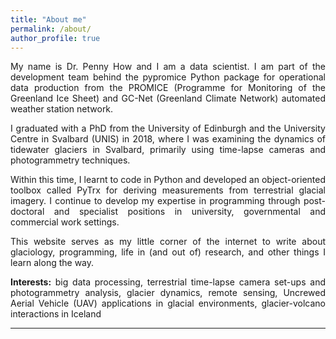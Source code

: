```yaml
---
title: "About me"
permalink: /about/
author_profile: true
---
```


<p style="text-align:justify;">My name is Dr. Penny How and I am a data scientist. I am part of the development team behind the pypromice Python package for operational data production from the PROMICE (Programme for Monitoring of the Greenland Ice Sheet) and GC-Net (Greenland Climate Network) automated weather station network.</p>

<p style="text-align:justify;">I graduated with a PhD from the University of Edinburgh and the University Centre in Svalbard (UNIS) in 2018, where I was examining the dynamics of tidewater glaciers in Svalbard, primarily using time-lapse cameras and photogrammetry techniques. </p>

<p style="text-align:justify;">Within this time, I learnt to code in Python and developed an object-oriented toolbox called PyTrx for deriving measurements from terrestrial glacial imagery. I continue to develop my expertise in programming through post-doctoral and specialist positions in university, governmental and commercial work settings. </p>

<p style="text-align:justify;">This website serves as my little corner of the internet to write about glaciology, programming, life in (and out of) research, and other things I learn along the way.</p>

<p style="text-align:justify;"><b>Interests:</b> big data processing, terrestrial time-lapse camera set-ups and photogrammetry analysis, glacier dynamics, remote sensing, Uncrewed Aerial Vehicle (UAV) applications in glacial environments, glacier-volcano interactions in Iceland</p>


<hr>
